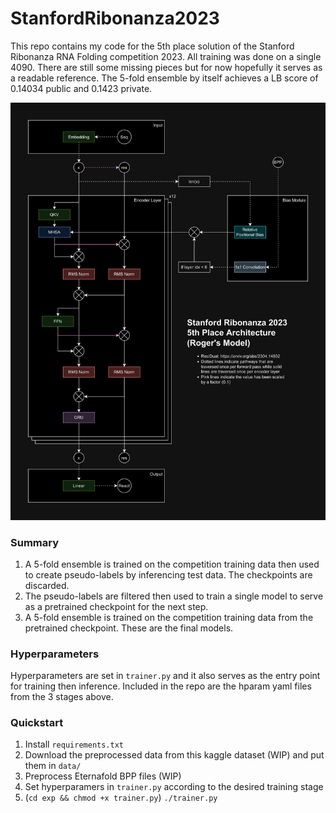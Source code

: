 # StanfordRibonanza2023
This repo contains my code for the 5th place solution of the Stanford Ribonanza RNA Folding competition 2023. All training was done on a single 4090.
There are still some missing pieces but for now hopefully it serves as a readable reference. The 5-fold ensemble by itself achieves a LB score of 0.14034 public and 0.1423 private.

![Alt text](Ribonanza.png?raw=true "Title")

### Summary
1. A 5-fold ensemble is trained on the competition training data then used to create pseudo-labels by inferencing test data. The checkpoints are discarded.
2. The pseudo-labels are filtered then used to train a single model to serve as a pretrained checkpoint for the next step.
3. A 5-fold ensemble is trained on the competition training data from the pretrained checkpoint. These are the final models.

### Hyperparameters
Hyperparameters are set in `trainer.py` and it also serves as the entry point for training then inference. Included in the repo are the hparam yaml files from the 3 stages above.

### Quickstart
1. Install `requirements.txt`
2. Download the preprocessed data from this kaggle dataset (WIP) and put them in `data/`
3. Preprocess Eternafold BPP files (WIP)
4. Set hyperparamers in `trainer.py` according to the desired training stage
5. (`cd exp && chmod +x trainer.py`) `./trainer.py`
